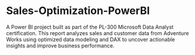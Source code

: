 # Sales-Optimization-PowerBI
A Power BI project built as part of the PL-300 Microsoft Data Analyst certification. This report analyzes sales and customer data from Adventure Works using optimized data modeling and DAX to uncover actionable insights and improve business performance.
